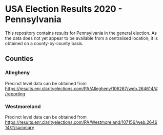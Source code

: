 # USA Election Results 2020 - Pennsylvania

This repository contains results for Pennsylvania in the general election. As the data does not yet appear 
to be available from a centralised location, it is obtained on a county-by-county basis.

## Counties
### Allegheny
Precinct level data can be obtained from https://results.enr.clarityelections.com/PA/Allegheny/106267/web.264614/#/reporting

### Westmoreland
Precinct level data can be obtained from https://results.enr.clarityelections.com/PA/Westmoreland/107156/web.264614/#/summary 